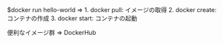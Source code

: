 $docker run hello-world
 => 1. docker pull: イメージの取得
    2. docker create: コンテナの作成
    3. docker start: コンテナの起動

便利なイメージ群 => DockerHub
